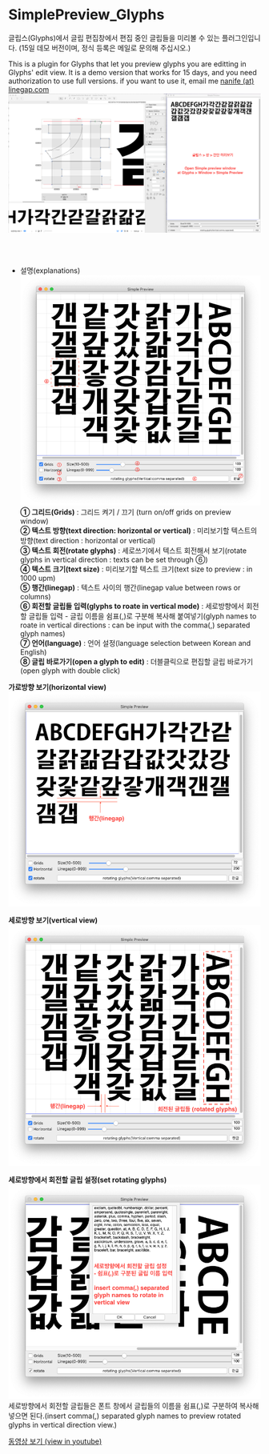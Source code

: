 # SimplePreview_Glyphs
글립스(Glyphs)에서 글립 편집창에서 편집 중인 글립들을 미리볼 수 있는 플러그인입니다. (15일 데모 버전이며, 정식 등록은 메일로 문의해 주십시오.)

This is a plugin for Glyphs that let you preview glyphs you are editting in Glyphs' edit view. It is a demo version that works for 15 days, and you need authorization to use full versions.
if you want to use it, email me <a href="mailto:nanife@linegap.com">nanife (at) linegap.com</a><br>
![preview](./simplePreview_preview.png)

<br><br>
* 설명(explanations)
![mainView](./simplePreview_main.png)
<b>① 그리드(Grids)</b> : 그리드 켜기 / 끄기 (turn on/off grids on preview window)<br>
<b>② 텍스트 방향(text direction: horizontal or vertical)</b> : 미리보기할 텍스트의 방향(text direction : horizontal or vertical)<br>
<b>③ 텍스트 회전(rotate glyphs)</b> : 세로쓰기에서 텍스트 회전해서 보기(rotate glyphs in vertical direction : texts can be set through ⑥) <br>
<b>④ 텍스트 크기(text size)</b> : 미리보기할 텍스트 크기(text size to preview : in 1000 upm)<br>
<b>⑤ 행간(linegap)</b> : 텍스트 사이의 행간(linegap value between rows or columns)<br>
<b>⑥ 회전할 글립들 입력(glyphs to roate in vertical mode)</b> : 세로방향에서 회전할 글립들 입력 - 글립 이름을 쉼표(,)로 구분해 복사해 붙여넣기(glyph names to roate in vertical directions : can be input with the comma(,) separated glyph names)<br>
<b>⑦ 언어(language)</b> : 언어 설정(language selection between Korean and English)<br>
<b>⑧ 글립 바로가기(open a glyph to edit)</b> : 더블클릭으로 편집할 글립 바로가기(open glyph with double click)<br>

<b>가로방향 보기(horizontal view)</b>
![preview_horizontal](./simplePreview01.png)

<b>세로방향 보기(vertical view)</b>
![preview_vertical](./simplePreview00.png)

<b>세로방향에서 회전할 글립 설정(set rotating glyphs)</b>
![setRotatingGlyphs](./simplePreview_Glyphs2Rotate.png)<br>
세로방향에서 회전할 글립들은 폰트 창에서 글립들의 이름을 쉼표(,)로 구분하여 복사해 넣으면 된다.(insert comma(,) separated glyph names to preview rotated glyphs in vertical direction view.)


<a href="https://www.youtube.com/watch?v=4jDmnh5QufA&feature=youtu.be" target="_blank">동영상 보기 (view in youtube)</a>
